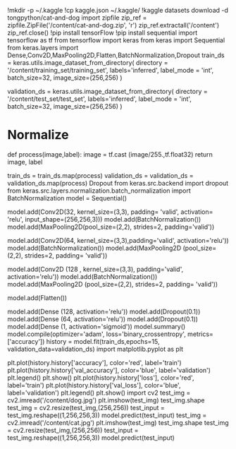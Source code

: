 !mkdir -p ~/.kaggle
!cp kaggle.json ~/.kaggle/
!kaggle datasets download -d tongpython/cat-and-dog
import zipfile
zip_ref = zipfile.ZipFile('/content/cat-and-dog.zip', 'r')
zip_ref.extractall('/content')
zip_ref.close()
!pip install tensorFlow
!pip install sequential
import tensorflow as tf
from tensorflow import keras
from keras import Sequential
from keras.layers import Dense,Conv2D,MaxPooling2D,Flatten,BatchNormalization,Dropout
train_ds = keras.utils.image_dataset_from_directory(
  directory = '/content/training_set/training_set',
  labels='inferred',
  label_mode = 'int',
  batch_size=32,
  image_size=(256,256)
)

validation_ds = keras.utils.image_dataset_from_directory(
  directory = '/content/test_set/test_set',
  labels='inferred',
  label_mode = 'int',
  batch_size=32,
  image_size=(256,256)
)
# Normalize
def process(image,label):
  image = tf.cast (image/255.,tf.float32)
  return image, label

train_ds =  train_ds.map(process)
validation_ds = validation_ds = validation_ds.map(process)
Dropout
from keras.src.backend import dropout
from keras.src.layers.normalization.batch_normalization import BatchNormalization
model = Sequential()

model.add(Conv2D(32, kernel_size=(3,3), padding= 'valid', activation= 'relu', input_shape=(256,256,3)))
model.add(BatchNormalization())
model.add(MaxPooling2D(pool_size=(2,2), strides=2, padding='valid'))

model.add(Conv2D(64, kernel_size=(3,3),padding='valid', activation='relu'))
model.add(BatchNormalization())
model.add(MaxPooling2D (pool_size=(2,2), strides=2, padding= 'valid'))

model.add(Conv2D (128 , kernel_size=(3,3), padding='valid', activation='relu'))
model.add(BatchNormalization())
model.add(MaxPooling2D (pool_size=(2,2), strides=2, padding= 'valid'))

model.add(Flatten())

model.add(Dense (128, activation='relu'))
model.add(Dropout(0.1))
model.add(Dense (64, activation='relu'))
model.add(Dropout(0.1))
model.add(Dense (1, activation='sigmoid'))
model.summary()
model.compile(optimizer='adam', loss='binary_crossentropy', metrics=['accuracy'])
history = model.fit(train_ds,epochs=15, validation_data=validation_ds)
import matplotlib.pyplot as plt

plt.plot(history.history['accuracy'], color='red', label='train')
plt.plot(history.history['val_accuracy'], color='blue', label='validation')
plt.legend()
plt.show()
plt.plot(history.history['loss'], color='red', label='train')
plt.plot(history.history['val_loss'], color='blue', label='validation')
plt.legend()
plt.show()
import cv2
test_img = cv2.imread('/content/dog.jpg')
plt.imshow(test_img)
test_img.shape
test_img = cv2.resize(test_img,(256,256))
test_input = test_img.reshape((1,256,256,3))
model.predict(test_input)
test_img = cv2.imread('/content/cat.jpg')
plt.imshow(test_img)
test_img.shape
test_img = cv2.resize(test_img,(256,256))
test_input = test_img.reshape((1,256,256,3))
model.predict(test_input)

